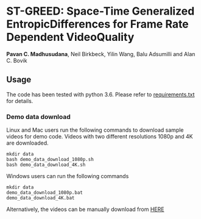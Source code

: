 # ST-GREED: Space-Time Generalized EntropicDifferences for Frame Rate Dependent VideoQuality

**Pavan C. Madhusudana**, Neil Birkbeck, Yilin Wang, Balu Adsumilli and Alan C. Bovik

## Usage
The code has been tested with python 3.6. Please refer to [requirements.txt](requirements.txt) for details.

### Demo data download
Linux and Mac users run the following commands to download sample videos for demo code. Videos with two different resolutions 1080p and 4K are downloaded.
```
mkdir data
bash demo_data_download_1080p.sh
bash demo_data_download_4K.sh
```
Windows users can run the following commands
```
mkdir data
demo_data_download_1080p.bat
demo_data_download_4K.bat
```
Alternatively, the videos can be manually download from [HERE](https://utexas.box.com/s/13swqajkyhdui9kty2vwyithp8zcobmb)
